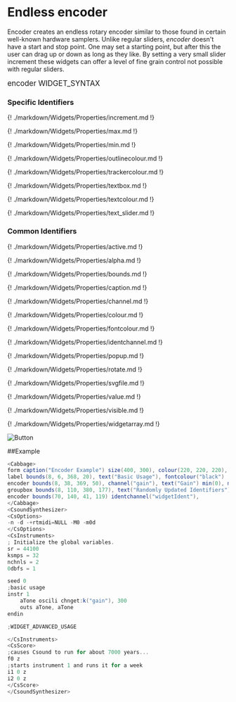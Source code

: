 # Endless encoder

Encoder creates an endless rotary encoder similar to those found in certain well-known hardware samplers. Unlike regular sliders, *encoder* doesn't have a start and stop point. One may set a starting point, but after this the user can drag up or down as long as they like. By setting a very small slider increment these widgets can offer a level of fine grain control not possible with regular sliders. 

<big></pre>
encoder WIDGET_SYNTAX
</pre></big>

### Specific Identifiers

{! ./markdown/Widgets/Properties/increment.md !} 

{! ./markdown/Widgets/Properties/max.md !} 

{! ./markdown/Widgets/Properties/min.md !} 

{! ./markdown/Widgets/Properties/outlinecolour.md !} 

{! ./markdown/Widgets/Properties/trackercolour.md !} 

{! ./markdown/Widgets/Properties/textbox.md !} 

{! ./markdown/Widgets/Properties/textcolour.md !} 

{! ./markdown/Widgets/Properties/text_slider.md !} 

### Common Identifiers

{! ./markdown/Widgets/Properties/active.md !}  

{! ./markdown/Widgets/Properties/alpha.md !}  

{! ./markdown/Widgets/Properties/bounds.md !}  

{! ./markdown/Widgets/Properties/caption.md !}  

{! ./markdown/Widgets/Properties/channel.md !}  

{! ./markdown/Widgets/Properties/colour.md !}  

{! ./markdown/Widgets/Properties/fontcolour.md !}   

{! ./markdown/Widgets/Properties/identchannel.md !}  

{! ./markdown/Widgets/Properties/popup.md !}  

{! ./markdown/Widgets/Properties/rotate.md !}  

{! ./markdown/Widgets/Properties/svgfile.md !} 

{! ./markdown/Widgets/Properties/value.md !}  

{! ./markdown/Widgets/Properties/visible.md !}  

{! ./markdown/Widgets/Properties/widgetarray.md !}  

<!--(End of identifiers)/-->

![Button](../images/encoder.gif)

##Example
<!--(Widget Example)/-->
```csharp
<Cabbage>
form caption("Encoder Example") size(400, 300), colour(220, 220, 220), pluginID("def1")
label bounds(8, 6, 368, 20), text("Basic Usage"), fontcolour("black")
encoder bounds(8, 38, 369, 50), channel("gain"), text("Gain") min(0), max(1), increment(.01) fontcolour(91, 46, 46, 255) textcolour(29, 29, 29, 255)
groupbox bounds(8, 110, 380, 177), text("Randomly Updated Identifiers")
encoder bounds(70, 140, 41, 119) identchannel("widgetIdent"),  
</Cabbage>
<CsoundSynthesizer>
<CsOptions>
-n -d -+rtmidi=NULL -M0 -m0d 
</CsOptions>
<CsInstruments>
; Initialize the global variables. 
sr = 44100
ksmps = 32
nchnls = 2
0dbfs = 1

seed 0 
;basic usage
instr 1
    aTone oscili chnget:k("gain"), 300
    outs aTone, aTone    
endin

;WIDGET_ADVANCED_USAGE

</CsInstruments>
<CsScore>
;causes Csound to run for about 7000 years...
f0 z
;starts instrument 1 and runs it for a week
i1 0 z
i2 0 z
</CsScore>
</CsoundSynthesizer>
```
<!--(Widget Example)/-->